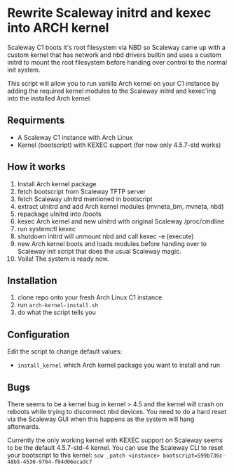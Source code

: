 Rewrite Scaleway initrd and kexec into ARCH kernel 
==================================================

Scaleway C1 boots it's root filesystem via NBD so Scaleway came up with a 
custom kernel that has network and nbd drivers builtin and uses a custom 
initrd to mount the root filesystem before handing over control to the normal
init system. 

This script will allow you to run vanilla Arch kernel on your C1 instance by
adding the required kernel modules to the Scaleway initrd and kexec'ing into
the installed Arch kernel. 

Requirments
-----------
* A Scaleway C1 instance with Arch Linux
* Kernel (bootscript) with KEXEC support (for now only 4.5.7-std works)

How it works
------------
1. Install Arch kernel package
2. fetch bootscript from Scaleway TFTP server
3. fetch Scaleway uInitrd mentioned in bootscript
4. extract uInitrd and add Arch kernel modules (mvneta_bm, mvneta, nbd) 
5. repackage uInitrd into /boots
6. kexec Arch kernel and new uInitrd with original Scaleway /proc/cmdline 
7. run systemctl kexec
8. shutdown initrd will unmount nbd and call kexec -e (execute)
9. new Arch kernel boots and loads modules before handing over to Scaleway 
   init script that does the usual Scaleway magic.
10. Voila! The system is ready now.

Installation
------------
1. clone repo onto your fresh Arch Linux C1 instance
2. run `arch-kernel-install.sh`
3. do what the script tells you

Configuration
-------------
Edit the script to change default values:
* `install_kernel`
  which Arch kernel package you want to install and run

Bugs
----
There seems to be a kernel bug in kernel > 4.5 and the kernel will crash 
on reboots while trying to disconnect nbd devices. You need to do a hard reset
via the Scaleway GUI when this happens as the system will hang afterwards.

Currently the only working kernel with KEXEC support on Scaleway seems to be
the default 4.5.7-std-4 kernel. You can use the Scaleway CLI to reset your
bootscript to this kernel:
  `scw _patch <instance> bootscript=599b736c-48b5-4530-9764-f04d06ecadc7`
